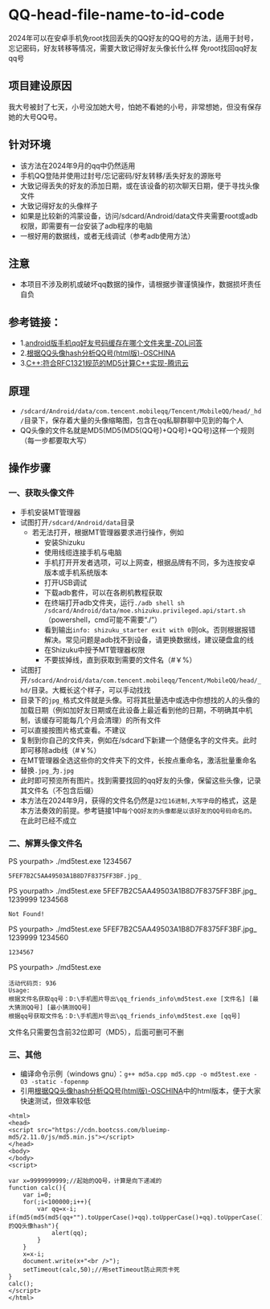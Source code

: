 # QQ-head-file-name-to-id-code
2024年可以在安卓手机免root找回丢失的QQ好友的QQ号的方法，适用于封号，忘记密码，好友转移等情况，需要大致记得好友头像长什么样
免root找回qq好友qq号

## 项目建设原因
我大号被封了七天，小号没加她大号，怕她不看她的小号，非常想她，但没有保存她的大号QQ号。

## 针对环境
- 该方法在2024年9月的qq中仍然适用
- 手机QQ登陆并使用过封号/忘记密码/好友转移/丢失好友的源账号
- 大致记得丢失的好友的添加日期，或在该设备的初次聊天日期，便于寻找头像文件
- 大致记得好友的头像样子
- 如果是比较新的鸿蒙设备，访问/sdcard/Android/data文件夹需要root或adb权限，即需要有一台安装了adb程序的电脑
- 一根好用的数据线，或者无线调试（参考adb使用方法）

## 注意
- 本项目不涉及刷机或破坏qq数据的操作，请根据步骤谨慎操作，数据损坏责任自负

## 参考链接：
- 1.[android版手机qq好友号码缓存在哪个文件夹里-ZOL问答](https://ask.zol.com.cn/x/6569758.html)
- 2.[根据QQ头像hash分析QQ号(html版)-OSCHINA](https://my.oschina.net/duoing/blog/3081908)
- 3.[C++:符合RFC1321规范的MD5计算C++实现-腾讯云](https://cloud.tencent.com/developer/article/1433426)

## 原理
- ```/sdcard/Android/data/com.tencent.mobileqq/Tencent/MobileQQ/head/_hd/```目录下，保存着大量的头像缩略图，包含在qq私聊群聊中见到的每个人
- QQ头像的文件名就是MD5(MD5(MD5(QQ号)+QQ号)+QQ号)这样一个规则（每一步都要取大写）

## 操作步骤

### 一、获取头像文件

- 手机安装MT管理器
- 试图打开```/sdcard/Android/data```目录
  - 若无法打开，根据MT管理器要求进行操作，例如
    - 安装Shizuku
    - 使用线缆连接手机与电脑
    - 手机打开开发者选项，可以上网查，根据品牌有不同，多为连按安卓版本或手机系统版本
    - 打开USB调试
    - 下载adb套件，可以在各刷机教程获取
    - 在终端打开adb文件夹，运行```./adb shell sh /sdcard/Android/data/moe.shizuku.privileged.api/start.sh```（powershell，cmd可能不需要“./”）
    - 看到输出```info: shizuku_starter exit with 0```则ok。否则根据报错解决。常见问题是adb找不到设备，请更换数据线，建议硬盘盒的线
    - 在Shizuku中授予MT管理器权限
    - 不要拔掉线，直到获取到需要的文件名（#￥%）
- 试图打开```/sdcard/Android/data/com.tencent.mobileqq/Tencent/MobileQQ/head/_hd/```目录。大概长这个样子，可以手动找找
- 目录下的```jpg_```格式文件就是头像。可将其批量选中或选中你想找的人的头像的加载日期（例如加好友日期或在此设备上最近看到他的日期，不明确其中机制，该缓存可能每几个月会清理）的所有文件
- 可以直接按图片格式查看。不建议
- 复制到你自己的文件夹，例如在/sdcard下新建一个随便名字的文件夹。此时即可移除adb线（#￥%）
- 在MT管理器全选这些你的文件夹下的文件，长按点重命名，激活批量重命名
- 替换```.jpg_```为```.jpg```
- 此时即可预览所有图片。找到需要找回的qq好友的头像，保留这些头像，记录其文件名（不包含后缀）
- 本方法在2024年9月，获得的文件名仍然是```32位16进制,大写字母```的格式，这是本方法奏效的前提。参考链接1中```每个QQ好友的头像都是以该好友的QQ号码命名的。```在此时已经不成立

### 二、解算头像文件名

PS yourpath> ./md5test.exe 1234567 
```  
5FEF7B2C5AA49503A1B8D7F8375FF3BF.jpg_
```
PS yourpath> ./md5test.exe 5FEF7B2C5AA49503A1B8D7F8375FF3BF.jpg_ 1239999 1234568
```
Not Found!
```
PS yourpath> ./md5test.exe 5FEF7B2C5AA49503A1B8D7F8375FF3BF.jpg_ 1239999 1234560
```
1234567
```
PS yourpath> ./md5test.exe
```
活动代码页: 936
Usage: 
根据文件名获取qq号：D:\手机图片导出\qq_friends_info\md5test.exe [文件名] [最大猜测QQ号] [最小猜测QQ号]
根据qq号获取文件名：D:\手机图片导出\qq_friends_info\md5test.exe [qq号]
```
文件名只需要包含前32位即可（MD5），后面可删可不删

### 三、其他
- 编译命令示例（windows gnu）：```g++ md5a.cpp md5.cpp -o md5test.exe -O3 -static -fopenmp```
- 引用[根据QQ头像hash分析QQ号(html版)-OSCHINA](https://my.oschina.net/duoing/blog/3081908)中的html版本，便于大家快速测试，但效率较低
```
<html>
<head>
<script src="https://cdn.bootcss.com/blueimp-md5/2.11.0/js/md5.min.js"></script>
</head>
<body>
</body>
<script>

var x=9999999999;//起始的QQ号，计算是向下递减的
function calc(){
	var i=0;
	for(;i<100000;i++){
		var qq=x-i;
if(md5(md5(md5(qq+"").toUpperCase()+qq).toUpperCase()+qq).toUpperCase()=="你的QQ头像hash"){
			alert(qq);
		}
	}
	x=x-i;
	document.write(x+"<br />");
	setTimeout(calc,50);//用setTimeout防止网页卡死
}
calc();
</script>
</html>
```




